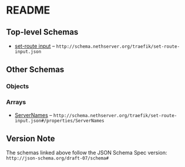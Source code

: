 # README

## Top-level Schemas

*   [set-route input](./set-route-input.md "Validate virtualhost creation") – `http://schema.nethserver.org/traefik/set-route-input.json`

## Other Schemas

### Objects



### Arrays

*   [ServerNames](./set-route-input-properties-servernames.md "Fully qualified domain names as virtualhost") – `http://schema.nethserver.org/traefik/set-route-input.json#/properties/ServerNames`

## Version Note

The schemas linked above follow the JSON Schema Spec version: `http://json-schema.org/draft-07/schema#`
